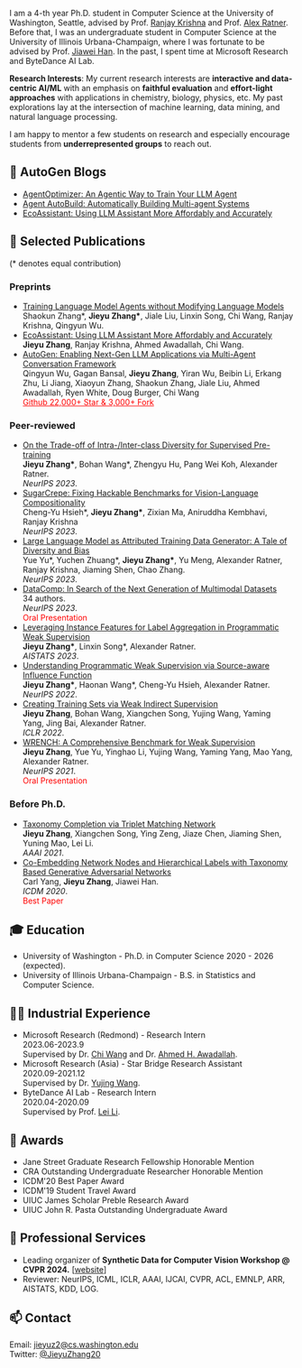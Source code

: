 I am a 4-th year Ph.D. student in Computer Science at the University of Washington, Seattle, advised by Prof. [Ranjay Krishna](http://www.ranjaykrishna.com/index.html) and Prof. [Alex Ratner](https://ajratner.github.io/). Before that, I was an undergraduate student in Computer Science at the University of Illinois Urbana-Champaign, where I was fortunate to be advised by Prof. [Jiawei Han](http://hanj.cs.illinois.edu/). In the past, I spent time at Microsoft Research and ByteDance AI Lab.

**Research Interests**: My current research interests are **interactive and data-centric AI/ML** with an emphasis on **faithful evaluation** and **effort-light approaches** with applications in chemistry, biology, physics, etc. My past explorations lay at the intersection of machine learning, data mining, and natural language processing.

I am happy to mentor a few students on research and especially encourage students from **underrepresented groups** to reach out.

## 📑 AutoGen Blogs
- [AgentOptimizer: An Agentic Way to Train Your LLM Agent](https://microsoft.github.io/autogen/blog/2023/12/23/AgentOptimizer)
- [Agent AutoBuild: Automatically Building Multi-agent Systems](https://microsoft.github.io/autogen/blog/2023/11/26/Agent-AutoBuild)
- [EcoAssistant: Using LLM Assistant More Affordably and Accurately](https://microsoft.github.io/autogen/blog/2023/11/09/EcoAssistant)

## 📝 Selected Publications
(\* denotes equal contribution)

### Preprints
- [Training Language Model Agents without Modifying Language Models](https://arxiv.org/abs/2402.11359)
<br>Shaokun Zhang\*, **Jieyu Zhang\***, Jiale Liu, Linxin Song, Chi Wang, Ranjay Krishna, Qingyun Wu.
- [EcoAssistant: Using LLM Assistant More Affordably and Accurately](https://arxiv.org/abs/2310.03046)
<br>**Jieyu Zhang**, Ranjay Krishna, Ahmed Awadallah, Chi Wang.
- [AutoGen: Enabling Next-Gen LLM Applications via Multi-Agent Conversation Framework](https://arxiv.org/abs/2308.08155)
<br>Qingyun Wu, Gagan Bansal, **Jieyu Zhang**, Yiran Wu, Beibin Li, Erkang Zhu, Li Jiang, Xiaoyun Zhang, Shaokun Zhang, Jiale Liu, Ahmed Awadallah, Ryen White, Doug Burger, Chi Wang
<br><a href="https://github.com/microsoft/autogen" style="color: red; text-decoration: underline">Github 22,000+ Star & 3,000+ Fork</a>


### Peer-reviewed
- [On the Trade-off of Intra-/Inter-class Diversity for Supervised Pre-training](https://arxiv.org/abs/2305.12224)
<br>**Jieyu Zhang\***, Bohan Wang\*, Zhengyu Hu, Pang Wei Koh, Alexander Ratner.
<br>*NeurIPS 2023*.
- [SugarCrepe: Fixing Hackable Benchmarks for Vision-Language Compositionality](https://arxiv.org/abs/2306.14610)
<br>Cheng-Yu Hsieh\*, **Jieyu Zhang\***, Zixian Ma, Aniruddha Kembhavi, Ranjay Krishna
<br>*NeurIPS 2023*.
- [Large Language Model as Attributed Training Data Generator: A Tale of Diversity and Bias](https://arxiv.org/abs/2306.15895)
<br>Yue Yu\*, Yuchen Zhuang\*, **Jieyu Zhang\***, Yu Meng, Alexander Ratner, Ranjay Krishna, Jiaming Shen, Chao Zhang.
<br>*NeurIPS 2023*.
- [DataComp: In Search of the Next Generation of Multimodal Datasets](https://arxiv.org/abs/2304.14108)
<br>34 authors.
<br>*NeurIPS 2023*.
<br><font color=red>Oral Presentation</font>
- [Leveraging Instance Features for Label Aggregation in Programmatic Weak Supervision](https://arxiv.org/abs/2210.02724)
<br>**Jieyu Zhang\***, Linxin Song\*, Alexander Ratner.
<br>*AISTATS 2023*.
- [Understanding Programmatic Weak Supervision via Source-aware Influence Function](https://arxiv.org/abs/2205.12879)
<br>**Jieyu Zhang\***, Haonan Wang\*, Cheng-Yu Hsieh, Alexander Ratner.
<br>*NeurIPS 2022*.
- [Creating Training Sets via Weak Indirect Supervision](https://arxiv.org/abs/2110.03484)
<br>**Jieyu Zhang**, Bohan Wang, Xiangchen Song, Yujing Wang, Yaming Yang, Jing Bai, Alexander Ratner.
<br>*ICLR 2022*.
- [WRENCH: A Comprehensive Benchmark for Weak Supervision](https://arxiv.org/abs/2109.11377)
<br>**Jieyu Zhang**, Yue Yu, Yinghao Li, Yujing Wang, Yaming Yang, Mao Yang, Alexander Ratner.
<br>*NeurIPS 2021*.
<br><font color=red>Oral Presentation</font>

### Before Ph.D.
- [Taxonomy Completion via Triplet Matching Network](https://arxiv.org/abs/2101.01896)
<br>**Jieyu Zhang**, Xiangchen Song, Ying Zeng, Jiaze Chen, Jiaming Shen, Yuning Mao, Lei Li.
<br>*AAAI 2021*.
- [Co-Embedding Network Nodes and Hierarchical Labels with Taxonomy Based Generative Adversarial Networks](https://www.computer.org/csdl/proceedings-article/icdm/2020/831600a721/1r54IXOTRSg)
<br>Carl Yang, **Jieyu Zhang**, Jiawei Han.
<br>*ICDM 2020*.
<br><font color=red>Best Paper</font>

## 🎓 Education
- University of Washington - Ph.D. in Computer Science  2020 - 2026 (expected). 
- University of Illinois Urbana-Champaign - B.S. in Statistics and Computer Science. 

## 👨‍💻 Industrial Experience
- Microsoft Research (Redmond) - Research Intern
<br> 2023.06-2023.9
<br> Supervised by Dr. [Chi Wang](https://www.microsoft.com/en-us/research/people/chiw/) and Dr. [Ahmed H. Awadallah](https://www.microsoft.com/en-us/research/people/hassanam/).
- Microsoft Research (Asia) - Star Bridge Research Assistant
<br> 2020.09-2021.12
<br> Supervised by Dr. [Yujing Wang](https://scholar.google.com/citations?user=YgL4rywAAAAJ&hl=en).
- ByteDance AI Lab - Research Intern
<br> 2020.04-2020.09
<br> Supervised by Prof. [Lei Li](https://lileicc.github.io/).

## 🏅 Awards
- Jane Street Graduate Research Fellowship Honorable Mention
- CRA Outstanding Undergraduate Researcher Honorable Mention
- ICDM'20 Best Paper Award
- ICDM'19 Student Travel Award
- UIUC James Scholar Preble Research Award
- UIUC John R. Pasta Outstanding Undergraduate Award

## 📍 Professional Services
- Leading organizer of **Synthetic Data for Computer Vision Workshop @ CVPR 2024.** [[website](https://syndata4cv.github.io/)]
- Reviewer: NeurIPS, ICML, ICLR, AAAI, IJCAI, CVPR, ACL, EMNLP, ARR, AISTATS, KDD, LOG.

## 📫 Contact
Email: jieyuz2@cs.washington.edu
<br>Twitter: [@JieyuZhang20](https://twitter.com/JieyuZhang20)
